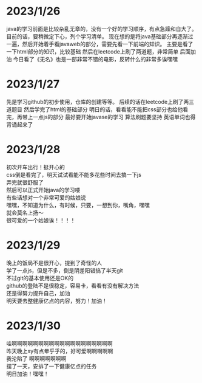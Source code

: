 # 2023/1/26
java的学习前面是比较杂乱无章的，没有一个好的学习顺序，有点急躁和自大了。目前的话，要稍微定下心，列个学习清单。
现在想的是将java基础部分再逐渐过一遍，然后开始着手看javaweb的部分，需要先看一下前端的知识。
主要是看了一下html部分的知识，比较基础
然后在leetcode上刷了两道题，非常简单
后面加油
今日看了《无名》也是一部非常不错的电影，反转什么的非常多诶嘿嘿

# 2023/1/27
先是学习github的初步使用，仓库的创建等等。
后续的话在leetcode上刷了两三道题目
然后学完了html的基础部分
明日的话，看看能不能把css部分也给他看完，再带上一点js的部分
最好要开始javase的学习
算法刷题要坚持
英语单词也得背诵起来了

# 2023/1/28
初次开车出行！挺开心的   
css倒是看完了，明天试试看能不能多花些时间去搞一下js  
弄完就很舒服了  
然后可以正式开始java的学习喽  
有些话想对一个非常可爱的姑娘说   
嘿嘿，不知道为什么，有时候，只要，一想到你，嘴角，嘿嘿  
就会莫名上扬～   
很可爱的一个姑娘诶！！！！

# 2023/1/29
晚上的饭局不是很开心，提到了奇怪的人   
学了一点js，但是不多，倒是阴差阳错搞了半天git   
不过git的基本使用还是OK的   
github的登陆不是很稳定，容易卡，看看有没有解决方法   
还是得努力提升自己，加油   
明天要去整健康亿点的内容，努力！加油！

# 2023/1/30
哇啊啊啊啊啊啊啊啊啊啊啊啊啊啊啊啊啊啊啊   
昨天晚上sy有点晕乎乎的，好可爱啊啊啊啊啊   
我沦陷了    啊啊啊啊啊啊啊   
摆了一天，安排了一下健康亿点的任务   
明日加油！嘿嘿！



